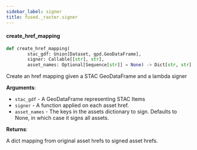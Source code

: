 ```yaml
---
sidebar_label: signer
title: fused._raster.signer
---
```


#### create\_href\_mapping

```python
def create_href_mapping(
        stac_gdf: Union[Dataset, gpd.GeoDataFrame],
        signer: Callable[[str], str],
        asset_names: Optional[Sequence[str]] = None) -> Dict[str, str]
```

Create an href mapping given a STAC GeoDataFrame and a lambda signer

**Arguments**:

- `stac_gdf` - A GeoDataFrame representing STAC Items
- `signer` - A function applied on each asset href.
- `asset_names` - The keys in the assets dictionary to sign. Defaults to None, in which case it signs all assets.
  

**Returns**:

  A dict mapping from original asset hrefs to signed asset hrefs.

